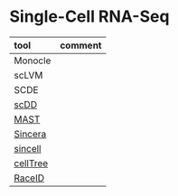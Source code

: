 # Single-Cell RNA-Seq

|tool       |comment    |
|:----------|:----------|
|Monocle||
|scLVM||
|SCDE||
|[scDD](https://github.com/kdkorthauer/scDD)||
|[MAST](https://github.com/RGLab/MAST)||
|[Sincera](https://research.cchmc.org/pbge/sincera.html)||
|[sincell](http://bioconductor.org/packages/devel/bioc/html/sincell.html)||
|[cellTree](http://bioconductor.org/packages/devel/bioc/html/cellTree.html)||
|[RaceID](https://github.com/dgrun/RaceID)||
